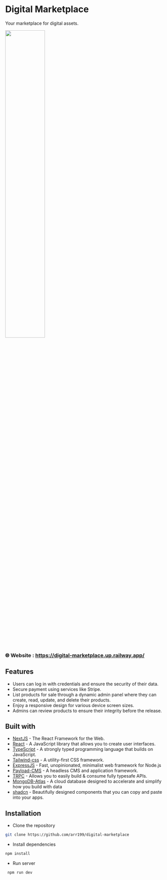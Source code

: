 <h1> Digital Marketplace </h1>

Your marketplace for digital assets.

<img width="50%" src="./public/kanban.png" />

### 🌐 Website : https://digital-marketplace.up.railway.app/  ###

## Features

- Users can log in with credentials and ensure the security of their data.
- Secure payment using services like Stripe.
- List products for sale through a dynamic admin panel where they can create, read, update, and delete their products.
- Enjoy a responsive design for various device screen sizes.
- Admins can review products to ensure their integrity before the release.
  
## Built with

- [NextJS](https://nextjs.org/) - The React Framework for the Web.
- [React](https://react.dev/) - A JavaScript library that allows you to create user interfaces.
- [TypeScript](https://www.typescriptlang.org/) -  A strongly typed programming language that builds on JavaScript.
- [Tailwind-css](https://tailwindcss.com/) - A utility-first CSS framework.
- [ExpressJS](https://expressjs.com/) - Fast, unopinionated, minimalist web framework for Node.js
- [Payload-CMS](https://payloadcms.com/) - A headless CMS and application framework.
- [TRPC](https://trpc.io/) - Allows you to easily build & consume fully typesafe APIs.
- [MongoDB-Atlas](https://www.mongodb.com/atlas/database) - A cloud database designed to accelerate and simplify how you build with data
- [shadcn](https://ui.shadcn.com/) -  Beautifully designed components that you can copy and paste into your apps. 




## Installation

- Clone the repository

```sh
git clone https://github.com/arr199/digital-marketplace
```

- Install dependencies

```sh
npm install
```

- Run server

```sh
 npm run dev
```
